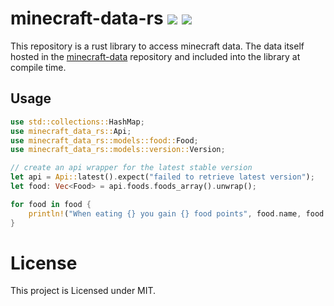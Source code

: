 # minecraft-data-rs [![](https://img.shields.io/crates/v/minecraft-data-rs)](https://crates.io/crates/minecraft-data-rs) [![](https://img.shields.io/docsrs/minecraft-data-rs)](https://docs.rs/minecraft-data-rs)

This repository is a rust library to access minecraft data.
The data itself hosted in the [minecraft-data](https://github.com/PrismarineJS/minecraft-data) repository
and included into the library at compile time.

## Usage

```rust
use std::collections::HashMap;
use minecraft_data_rs::Api;
use minecraft_data_rs::models::food::Food;
use minecraft_data_rs::models::version::Version;

// create an api wrapper for the latest stable version
let api = Api::latest().expect("failed to retrieve latest version");
let food: Vec<Food> = api.foods.foods_array().unwrap();

for food in food {
    println!("When eating {} you gain {} food points", food.name, food.food_points);
}
```

# License

This project is Licensed under MIT.